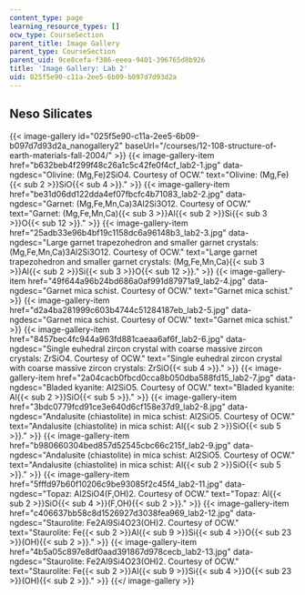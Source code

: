 ```yaml
---
content_type: page
learning_resource_types: []
ocw_type: CourseSection
parent_title: Image Gallery
parent_type: CourseSection
parent_uid: 9ce8cefa-f386-eeea-9401-396765d8b926
title: 'Image Gallery: Lab 2'
uid: 025f5e90-c11a-2ee5-6b09-b097d7d93d2a
---
```


Neso Silicates
--------------
{{< image-gallery id="025f5e90-c11a-2ee5-6b09-b097d7d93d2a_nanogallery2" baseUrl="/courses/12-108-structure-of-earth-materials-fall-2004/" >}}
{{< image-gallery-item href="b632beb4f299f48c26a1c5c42fe0f4cf_lab2-1.jpg" data-ngdesc="Olivine: (Mg,Fe)2SiO4. Courtesy of OCW." text="Olivine: (Mg,Fe){{< sub 2 >}}SiO{{< sub 4 >}}." >}}
{{< image-gallery-item href="be31d06dd122dda4ef07fbcfc4b71083_lab2-2.jpg" data-ngdesc="Garnet: (Mg,Fe,Mn,Ca)3Al2Si3O12. Courtesy of OCW." text="Garnet: (Mg,Fe,Mn,Ca){{< sub 3 >}}Al{{< sub 2 >}}Si{{< sub 3 >}}O{{< sub 12 >}}." >}}
{{< image-gallery-item href="25adb33e96b4bf19c1158dc6a96148b3_lab2-3.jpg" data-ngdesc="Large garnet trapezohedron and smaller garnet crystals: (Mg,Fe,Mn,Ca)3Al2Si3O12. Courtesy of OCW." text="Large garnet trapezohedron and smaller garnet crystals: (Mg,Fe,Mn,Ca){{< sub 3 >}}Al{{< sub 2 >}}Si{{< sub 3 >}}O{{< sub 12 >}}." >}}
{{< image-gallery-item href="49f644a96b24bd686a0af991d87971a9_lab2-4.jpg" data-ngdesc="Garnet mica schist. Courtesy of OCW." text="Garnet mica schist." >}}
{{< image-gallery-item href="d2a4ba281999c603b4744c51284187eb_lab2-5.jpg" data-ngdesc="Garnet mica schist. Courtesy of OCW." text="Garnet mica schist." >}}
{{< image-gallery-item href="8457bec4fc944a963fd881caeaa6af6f_lab2-6.jpg" data-ngdesc="Single euhedral zircon crystal with coarse massive zircon crystals: ZrSiO4. Courtesy of OCW." text="Single euhedral zircon crystal with coarse massive zircon crystals: ZrSiO{{< sub 4 >}}." >}}
{{< image-gallery-item href="2a04cacb0fbcd0cca8b050dba588fd15_lab2-7.jpg" data-ngdesc="Bladed kyanite: Al2SiO5. Courtesy of OCW." text="Bladed kyanite: Al{{< sub 2 >}}SiO{{< sub 5 >}}." >}}
{{< image-gallery-item href="3bdc0779fcd91ce3e640d6cf158e37d9_lab2-8.jpg" data-ngdesc="Andalusite (chiastolite) in mica schist: Al2SiO5. Courtesy of OCW." text="Andalusite (chiastolite) in mica schist: Al{{< sub 2 >}}SiO{{< sub 5 >}}." >}}
{{< image-gallery-item href="b980660304bed857d52545cbc66c215f_lab2-9.jpg" data-ngdesc="Andalusite (chiastolite) in mica schist: Al2SiO5. Courtesy of OCW." text="Andalusite (chiastolite) in mica schist: Al{{< sub 2 >}}SiO{{< sub 5 >}}." >}}
{{< image-gallery-item href="5fffd97b60f10206c9be93085f2c45f4_lab2-11.jpg" data-ngdesc="Topaz: Al2SiO4(F,OH)2. Courtesy of OCW." text="Topaz: Al{{< sub 2 >}}SiO{{< sub 4 >}}(F,OH){{< sub 2 >}}." >}}
{{< image-gallery-item href="c406637bb58c8d1526927d3038fea969_lab2-12.jpg" data-ngdesc="Staurolite: Fe2Al9Si4O23(OH)2. Courtesy of OCW." text="Staurolite: Fe{{< sub 2 >}}Al{{< sub 9 >}}Si{{< sub 4 >}}O{{< sub 23 >}}(OH){{< sub 2 >}}." >}}
{{< image-gallery-item href="4b5a05c897e8df0aad391867d978cecb_lab2-13.jpg" data-ngdesc="Staurolite: Fe2Al9Si4O23(OH)2. Courtesy of OCW." text="Staurolite: Fe{{< sub 2 >}}Al{{< sub 9 >}}Si{{< sub 4 >}}O{{< sub 23 >}}(OH){{< sub 2 >}}." >}}
{{</ image-gallery >}}